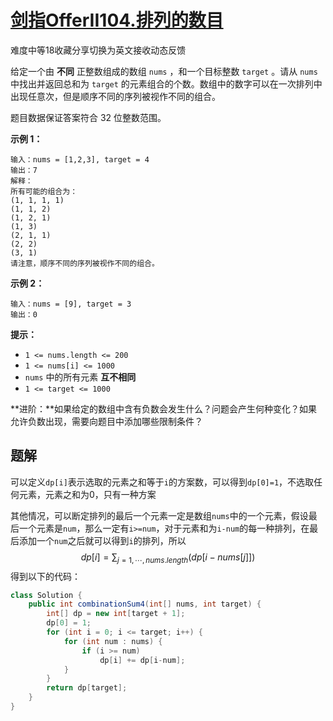 # [剑指OfferII104.排列的数目](https://leetcode-cn.com/problems/D0F0SV/)

难度中等18收藏分享切换为英文接收动态反馈

给定一个由 **不同** 正整数组成的数组 `nums` ，和一个目标整数 `target` 。请从 `nums` 中找出并返回总和为 `target` 的元素组合的个数。数组中的数字可以在一次排列中出现任意次，但是顺序不同的序列被视作不同的组合。

题目数据保证答案符合 32 位整数范围。

 

**示例 1：**

```
输入：nums = [1,2,3], target = 4
输出：7
解释：
所有可能的组合为：
(1, 1, 1, 1)
(1, 1, 2)
(1, 2, 1)
(1, 3)
(2, 1, 1)
(2, 2)
(3, 1)
请注意，顺序不同的序列被视作不同的组合。
```

**示例 2：**

```
输入：nums = [9], target = 3
输出：0
```

 

**提示：**

- `1 <= nums.length <= 200`
- `1 <= nums[i] <= 1000`
- `nums` 中的所有元素 **互不相同**
- `1 <= target <= 1000`

 

**进阶：**如果给定的数组中含有负数会发生什么？问题会产生何种变化？如果允许负数出现，需要向题目中添加哪些限制条件？



## 题解

可以定义`dp[i]`表示选取的元素之和等于`i`的方案数，可以得到`dp[0]=1`，不选取任何元素，元素之和为0，只有一种方案

其他情况，可以断定排列的最后一个元素一定是数组`nums`中的一个元素，假设最后一个元素是`num`，那么一定有`i>=num`，对于元素和为`i-num`的每一种排列，在最后添加一个`num`之后就可以得到`i`的排列，所以
$$
dp[i]=\sum_{j=1, \cdots, nums.length}(dp[i-nums[j]])
$$
得到以下的代码：

```java
class Solution {
    public int combinationSum4(int[] nums, int target) {
        int[] dp = new int[target + 1];
        dp[0] = 1;
        for (int i = 0; i <= target; i++) {
            for (int num : nums) {
                if (i >= num)
                    dp[i] += dp[i-num];
            }
        }
        return dp[target];
    }
}
```

